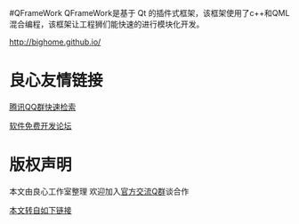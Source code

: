 #QFrameWork
QFrameWork是基于 Qt 的插件式框架，该框架使用了c++和QML混合编程，该框架让工程狮们能快速的进行模块化开发。


 http://bighome.github.io/ 


 # 良心友情链接

[腾讯QQ群快速检索](http://u.720life.cn/s/8cf73f7c)

[软件免费开发论坛](http://u.720life.cn/s/bbb01dc0)

# 版权声明 

本文由良心工作室整理 欢迎加入[官方交流Q群](https://u.720life.cn/s/f2316816)谈合作

[本文转自如下链接](http://u.720life.cn/g/2e71d0f0a5c601172267ba20d3a43c6e9c62f364909ee558d454c0a57ae79b389af2813dd937a969814571d84e0d047ea78c94b4c8e53e45e4cbf63b6b6dd0ce)